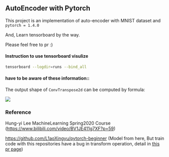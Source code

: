 ## AutoEncoder with Pytorch

This project is an implementation of auto-encoder with MNIST dataset and `pytorch = 1.4.0`

And, Learn tensorboard by the way.

Please feel free to pr :)



#### Instruction to use tensorboard visulize

```bash
tensorboard --logdir=runs --bind_all
```



#### have to be aware of these information::

The output shape of `ConvTranspose2d` can be computed by formula:

![](http://leiblog.wang/static/image/2020/5/iF2yma.png)

### Reference

Hung-yi Lee MachineLearning Spring2020 Course (https://www.bilibili.com/video/BV1JE411g7XF?p=59)

https://github.com/L1aoXingyu/pytorch-beginner (Model from here, But train code with this repositories have a bug in transform operation, detail in [this pr page](https://github.com/L1aoXingyu/pytorch-beginner/pull/36))
